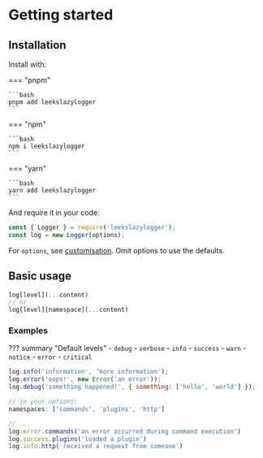 # Getting started

## Installation

Install with:

=== "pnpm"

	```bash
	pnpm add leekslazylogger
	```

=== "npm"

	```bash
	npm i leekslazylogger
	```

=== "yarn"

	```bash
	yarn add leekslazylogger
	```

And require it in your code:

```js
const { Logger } = require('leekslazylogger');
const log = new Logger(options);
```

For `options`, see [customisation](/customisation). Omit options to use the defaults.

## Basic usage

```js
log[level](...content)
// or
log[level][namespace](...content)
```

### Examples

??? summary "Default levels"
	- `debug`
	- `verbose`
	- `info`
	- `success`
	- `warn`
	- `notice`
	- `error`
	- `critical`

```js
log.info('information', 'more information');
log.error('oops!', new Error('an error'));
log.debug('something happened!', { something: ['hello', 'world'] });
```

```js
// in your options:
namespaces: ['commands', 'plugins', 'http']

// ...
log.error.commands('an error occurred during command execution')
log.success.plugins('loaded a plugin')
log.info.http('received a request from someone')
```